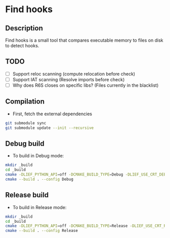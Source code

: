 # Find hooks

## Description

Find hooks is a small tool that compares executable memory to files on disk to detect hooks.

## TODO

- [ ] Support reloc scanning (compute relocation before check)
- [ ] Support IAT scanning (Resolve imports before check)
- [ ] Why does R6S closes on specific libs? (Files currently in the blacklist)

## Compilation

- First, fetch the external dependencies

```bash
git submodule sync
git submodule update --init --recursive
```

## Debug build

- To build in Debug mode:

```bash
mkdir _build
cd _build
cmake -DLIEF_PYTHON_API=off -DCMAKE_BUILD_TYPE=Debug -DLIEF_USE_CRT_DEBUG=MTd ..
cmake --build . --config Debug
```

## Release build

- To build in Release mode:

```bash
mkdir _build
cd _build
cmake -DLIEF_PYTHON_API=off -DCMAKE_BUILD_TYPE=Release -DLIEF_USE_CRT_RELEASE=MT ..
cmake --build . --config Release
```